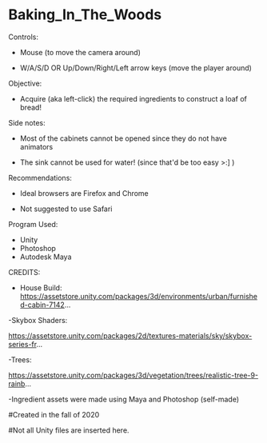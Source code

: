 # Baking_In_The_Woods

Controls:

- Mouse (to move the camera around)

- W/A/S/D  OR   Up/Down/Right/Left arrow keys  (move the player around)



Objective:

- Acquire (aka left-click) the required ingredients to construct a loaf of bread!



Side notes:

- Most of the cabinets cannot be opened since they do not have animators

- The sink cannot be used for water! (since that'd be too easy >:] )



Recommendations:

- Ideal browsers are Firefox and Chrome

- Not suggested to use Safari


Program Used:
- Unity
- Photoshop
- Autodesk Maya


CREDITS:

- House Build: https://assetstore.unity.com/packages/3d/environments/urban/furnished-cabin-7142...

-Skybox Shaders:

https://assetstore.unity.com/packages/2d/textures-materials/sky/skybox-series-fr...

-Trees:

https://assetstore.unity.com/packages/3d/vegetation/trees/realistic-tree-9-rainb...

-Ingredient assets were made using Maya and Photoshop (self-made)


#Created in the fall of 2020

#Not all Unity files are inserted here.
